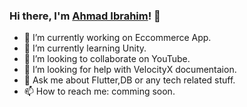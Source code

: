 ### Hi there, I'm [Ahmad Ibrahim](https://github.com/AhmadIbrahim99)! 👋

- 🔭 I’m currently working on Eccommerce App.
- 🌱 I’m currently learning Unity.
- 👯 I’m looking to collaborate on YouTube.
- 🤔 I’m looking for help with VelocityX documentaion.
- 💬 Ask me about Flutter,DB or any tech related stuff.
- 📫 How to reach me: comming soon.

